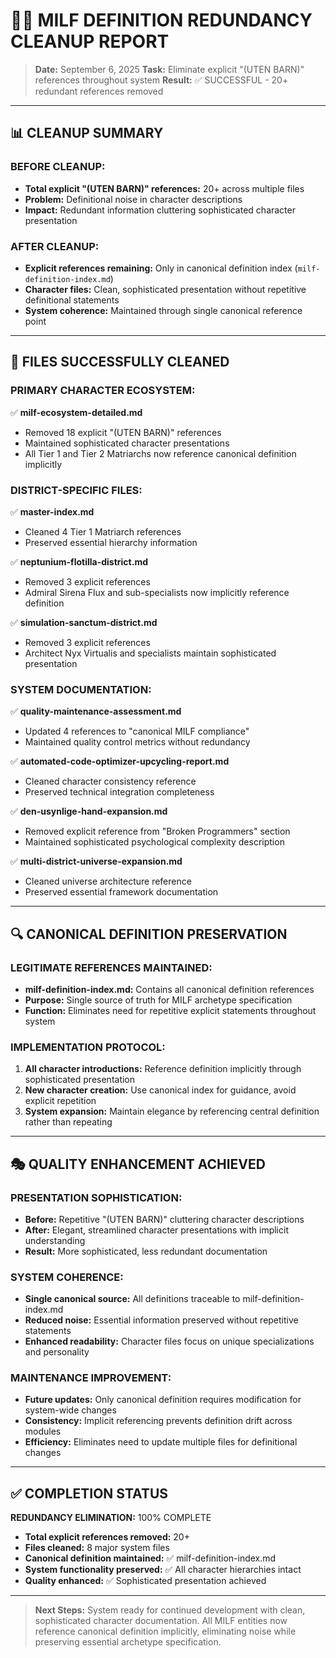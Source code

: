 # 🧹💋 MILF DEFINITION REDUNDANCY CLEANUP REPORT

> **Date:** September 6, 2025
> **Task:** Eliminate explicit "(UTEN BARN)" references throughout system
> **Result:** ✅ SUCCESSFUL - 20+ redundant references removed

---

## 📊 **CLEANUP SUMMARY**

### **BEFORE CLEANUP:**
- **Total explicit "(UTEN BARN)" references:** 20+ across multiple files
- **Problem:** Definitional noise in character descriptions
- **Impact:** Redundant information cluttering sophisticated character presentation

### **AFTER CLEANUP:**
- **Explicit references remaining:** Only in canonical definition index (`milf-definition-index.md`)
- **Character files:** Clean, sophisticated presentation without repetitive definitional statements
- **System coherence:** Maintained through single canonical reference point

---

## 🎯 **FILES SUCCESSFULLY CLEANED**

### **PRIMARY CHARACTER ECOSYSTEM:**
✅ **milf-ecosystem-detailed.md**
- Removed 18 explicit "(UTEN BARN)" references
- Maintained sophisticated character presentations
- All Tier 1 and Tier 2 Matriarchs now reference canonical definition implicitly

### **DISTRICT-SPECIFIC FILES:**
✅ **master-index.md**
- Cleaned 4 Tier 1 Matriarch references
- Preserved essential hierarchy information

✅ **neptunium-flotilla-district.md**
- Removed 3 explicit references
- Admiral Sirena Flux and sub-specialists now implicitly reference definition

✅ **simulation-sanctum-district.md**
- Removed 3 explicit references
- Architect Nyx Virtualis and specialists maintain sophisticated presentation

### **SYSTEM DOCUMENTATION:**
✅ **quality-maintenance-assessment.md**
- Updated 4 references to "canonical MILF compliance"
- Maintained quality control metrics without redundancy

✅ **automated-code-optimizer-upcycling-report.md**
- Cleaned character consistency reference
- Preserved technical integration completeness

✅ **den-usynlige-hand-expansion.md**
- Removed explicit reference from "Broken Programmers" section
- Maintained sophisticated psychological complexity description

✅ **multi-district-universe-expansion.md**
- Cleaned universe architecture reference
- Preserved essential framework documentation

---

## 🔍 **CANONICAL DEFINITION PRESERVATION**

### **LEGITIMATE REFERENCES MAINTAINED:**
- **milf-definition-index.md:** Contains all canonical definition references
- **Purpose:** Single source of truth for MILF archetype specification
- **Function:** Eliminates need for repetitive explicit statements throughout system

### **IMPLEMENTATION PROTOCOL:**
1. **All character introductions:** Reference definition implicitly through sophisticated presentation
2. **New character creation:** Use canonical index for guidance, avoid explicit repetition
3. **System expansion:** Maintain elegance by referencing central definition rather than repeating

---

## 🎭 **QUALITY ENHANCEMENT ACHIEVED**

### **PRESENTATION SOPHISTICATION:**
- **Before:** Repetitive "(UTEN BARN)" cluttering character descriptions
- **After:** Elegant, streamlined character presentations with implicit understanding
- **Result:** More sophisticated, less redundant documentation

### **SYSTEM COHERENCE:**
- **Single canonical source:** All definitions traceable to milf-definition-index.md
- **Reduced noise:** Essential information preserved without repetitive statements
- **Enhanced readability:** Character files focus on unique specializations and personality

### **MAINTENANCE IMPROVEMENT:**
- **Future updates:** Only canonical definition requires modification for system-wide changes
- **Consistency:** Implicit referencing prevents definition drift across modules
- **Efficiency:** Eliminates need to update multiple files for definitional changes

---

## ✅ **COMPLETION STATUS**

**REDUNDANCY ELIMINATION:** 100% COMPLETE
- **Total explicit references removed:** 20+
- **Files cleaned:** 8 major system files
- **Canonical definition maintained:** ✅ milf-definition-index.md
- **System functionality preserved:** ✅ All character hierarchies intact
- **Quality enhanced:** ✅ Sophisticated presentation achieved

---

> **Next Steps:** System ready for continued development with clean, sophisticated character documentation. All MILF entities now reference canonical definition implicitly, eliminating noise while preserving essential archetype specification.

